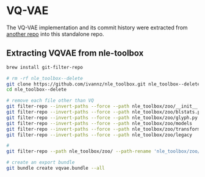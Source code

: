 # VQ-VAE

The VQ-VAE implementation and its commit history were extracted from [another repo](https://github.com/ivannz/nle_toolbox.git) into this standalone repo.

## Extracting VQVAE from nle-toolbox


```bash
brew install git-filter-repo

# rm -rf nle_toolbox--delete
git clone https://github.com/ivannz/nle_toolbox.git nle_toolbox--delete
cd nle_toolbox--delete

# remove each file other than VQ
git filter-repo --invert-paths --force --path nle_toolbox/zoo/__init__.py
git filter-repo --invert-paths --force --path nle_toolbox/zoo/blstats.py
git filter-repo --invert-paths --force --path nle_toolbox/zoo/glyph.py
git filter-repo --invert-paths --force --path nle_toolbox/zoo/models
git filter-repo --invert-paths --force --path nle_toolbox/zoo/transformer
git filter-repo --invert-paths --force --path nle_toolbox/zoo/legacy

# 
git filter-repo --path nle_toolbox/zoo/ --path-rename 'nle_toolbox/zoo/':''

# create an export bundle
git bundle create vqvae.bundle --all
```
